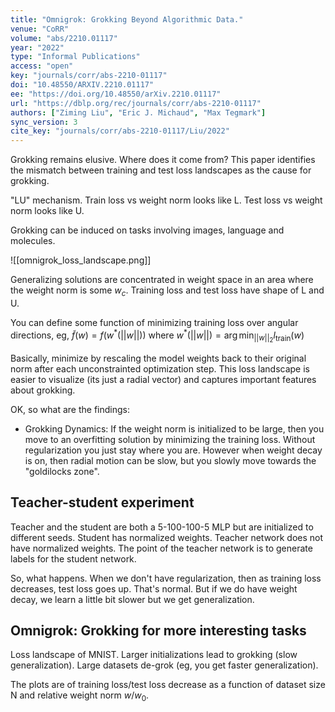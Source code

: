 ```yaml
---
title: "Omnigrok: Grokking Beyond Algorithmic Data."
venue: "CoRR"
volume: "abs/2210.01117"
year: "2022"
type: "Informal Publications"
access: "open"
key: "journals/corr/abs-2210-01117"
doi: "10.48550/ARXIV.2210.01117"
ee: "https://doi.org/10.48550/arXiv.2210.01117"
url: "https://dblp.org/rec/journals/corr/abs-2210-01117"
authors: ["Ziming Liu", "Eric J. Michaud", "Max Tegmark"]
sync_version: 3
cite_key: "journals/corr/abs-2210-01117/Liu/2022"
---
```


Grokking remains elusive. Where does it come from? This paper identifies the mismatch between training and test loss landscapes as the cause for grokking.

"LU" mechanism. Train loss vs weight norm looks like L. Test loss vs weight norm looks like U.

Grokking can be induced on tasks involving images, language and molecules.

![[omnigrok_loss_landscape.png]]

Generalizing solutions are concentrated in weight space in an area where the weight norm is some $w_c$. Training loss and test loss have shape of L and U.

You can define some function of minimizing training loss over angular directions, eg, $\tilde f(w) = f(w^*(||w||))$ where $w^*(||w||) = \arg \min_{||w||_2} l_{\text{train}}(w)$

Basically, minimize by rescaling the model weights back to their original norm after each unconstrainted optimization step. This loss landscape is easier to visualize (its just a radial vector) and captures important features about grokking.

OK, so what are the findings:

 - Grokking Dynamics: If the weight norm is initialized to be large, then you move to an overfitting solution by minimizing the training loss. Without regularization you just stay where you are. However when weight decay is on, then radial motion can be slow, but you slowly move towards the "goldilocks zone".


## Teacher-student experiment

Teacher and the student are both a 5-100-100-5 MLP but are initialized to different seeds. Student has normalized weights. Teacher network does not have normalized weights. The point of the teacher network is to generate labels for the student network.

So, what happens. When we don't have regularization, then as training loss decreases, test loss goes up. That's normal. But if we do have weight decay, we learn a little bit slower but we get generalization.


## Omnigrok: Grokking for more interesting tasks

Loss landscape of MNIST. Larger initializations lead to grokking (slow generalization). Large datasets de-grok (eg, you get faster generalization).

The plots are of training loss/test loss decrease as a function of dataset size N and relative weight norm $w / w_0$.